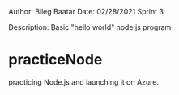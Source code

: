 Author: Bileg Baatar
Date: 02/28/2021
Sprint 3

Description: Basic "hello world" node.js program

# practiceNode
practicing Node.js and launching it on Azure.
